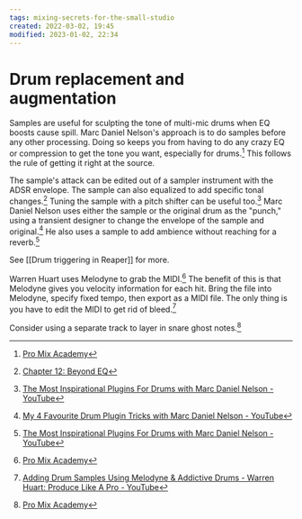```yaml
---
tags: mixing-secrets-for-the-small-studio 
created: 2022-03-02, 19:45
modified: 2023-01-02, 22:34
---
```


# Drum replacement and augmentation
Samples are useful for sculpting the tone of multi-mic drums when EQ boosts cause spill. Marc Daniel Nelson's approach is to do samples before any other processing. Doing so keeps you from having to do any crazy EQ or compression to get the tone you want, especially for drums.[^1] This follows the rule of getting it right at the source. 

The sample's attack can be edited out of a sampler instrument with the ADSR envelope. The sample can also equalized to add specific tonal changes.[^2] Tuning the sample with a pitch shifter can be useful too.[^3] Marc Daniel Nelson uses either the sample or the original drum as the "punch," using a transient designer to change the envelope of the sample and original.[^4] He also uses a sample to add ambience without reaching for a reverb.[^3]

See [[Drum triggering in Reaper]] for more.

Warren Huart uses Melodyne to grab the MIDI.[^5] The benefit of this is that Melodyne gives you velocity information for each hit. Bring the file into Melodyne, specify fixed tempo, then export as a MIDI file. The only thing is you have to edit the MIDI to get rid of bleed.[^6]

Consider using a separate track to layer in snare ghost notes.[^5]

[^1]: [Pro Mix Academy](https://dashboard.promixacademy.com/products/mixing-modern-rock-with-marc-daniel-nelson/categories/2150239211/posts/2157461914)
[^2]: [Chapter 12: Beyond EQ](https://cambridge-mt.com/ms/ch12/)
[^3]: [The Most Inspirational Plugins For Drums with Marc Daniel Nelson - YouTube](https://youtu.be/MgQELBX4Q7I)
[^4]: [My 4 Favourite Drum Plugin Tricks with Marc Daniel Nelson - YouTube](https://youtu.be/adOIGobxUvc)
[^5]: [Pro Mix Academy](https://dashboard.promixacademy.com/products/mixing-in-the-box-with-warren-huart/categories/3214452/posts/10724942)
[^6]: [Adding Drum Samples Using Melodyne & Addictive Drums - Warren Huart: Produce Like A Pro - YouTube](https://www.youtube.com/watch?v=O8Hsm0Gx140)
[^7]: [Using Reaper as a multi velocity drum replacer (with several samples on each layer) - Cockos Incorporated Forums](https://forums.cockos.com/showthread.php?t=8049)
